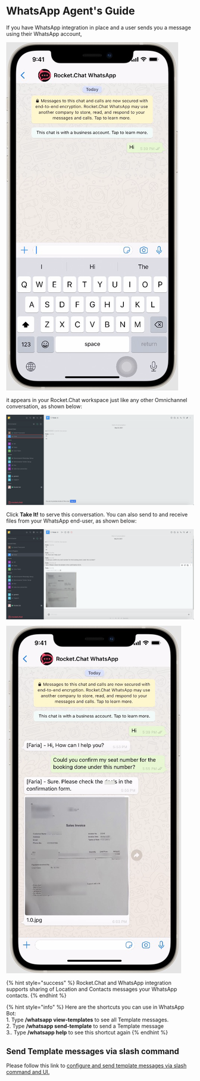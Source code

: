 # WhatsApp Agent's Guide

If you have WhatsApp integration in place and a user sends you a message using their WhatsApp account,

![](<../../../../../.gitbook/assets/image (380).png>)

it appears in your Rocket.Chat workspace just like any other Omnichannel conversation, as shown below:

![](<../../../../../.gitbook/assets/image (1015).png>)

Click **Take It!** to serve this conversation. You can also send to and receive files from your WhatsApp end-user, as shown below:

![](<../../../../../.gitbook/assets/image (39).png>)

![](<../../../../../.gitbook/assets/image (317).png>)

{% hint style="success" %}
Rocket.Chat and WhatsApp integration supports sharing of Location and Contacts messages your WhatsApp contacts.
{% endhint %}

{% hint style="info" %}
Here are the shortcuts you can use in WhatsApp Bot:\
1\. Type **/whatsapp view-templates** to see all Template messages.\
2\. Type **/whatsapp send-template** to send a Template message\
3.. Type **/whatsapp help** to see this shortcut again
{% endhint %}

## Send Template messages via slash command

Please follow this link to [configure and send template messages via slash command and UI.](https://developer.rocket.chat/reference/api/rest-api/endpoints/apps-endpoints/whatsapp-endpoints/whatsapp-omnichannel-integration-api#2.-via-slash-command-and-ui)
